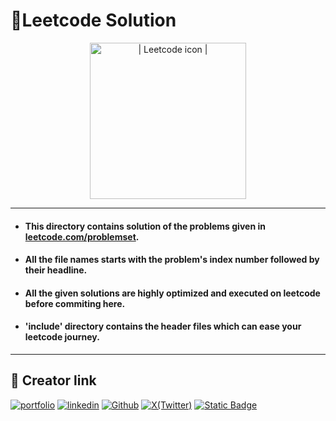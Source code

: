 # 📂Leetcode Solution

<div align="center">
    <img src="https://cdn.iconscout.com/icon/free/png-512/leetcode-3628885-3030025.png" alt="| Leetcode icon |" width="250">
</div>

---

- #### This directory contains solution of the problems given in [leetcode.com/problemset](https://leetcode.com/problemset/algorithms/).

- #### All the file names starts with the problem's index number followed by their headline.

- #### All the given solutions are highly optimized and executed on leetcode before commiting here.

- #### 'include' directory contains the header files which can ease your leetcode journey.

---

## 🔗 Creator link
[![portfolio](https://img.shields.io/badge/my_portfolio-000?style=for-the-badge&logo=ko-fi&logoColor=white)](https://sakshamjoshi.vercel.app/)
[![linkedin](https://img.shields.io/badge/linkedin-0A66C2?style=for-the-badge&logo=linkedin&logoColor=white)](https://www.linkedin.com/in/sakshamjoshi27)
[![Github](https://img.shields.io/badge/Visit_my-Github-purple)](https://github.com/saksham-joshi)
[![X(Twitter)](https://img.shields.io/twitter/follow/sakshamjoshi27
)](https://x.com/sakshamjoshi27)
[![Static Badge](https://img.shields.io/badge/mail_at-social.sakshamjoshi%40gmail.com-aqua)](mailto:social.sakshamjoshi@gmail.com)